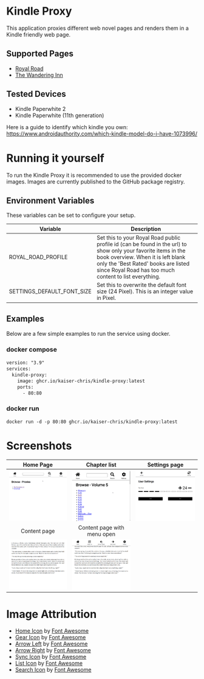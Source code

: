 # Kindle Proxy

This application proxies different web novel pages and renders them in a Kindle friendly web page.

## Supported Pages

 - [Royal Road](https://www.royalroad.com/)
 - [The Wandering Inn](https://wanderinginn.com/)

## Tested Devices

 - Kindle Paperwhite 2
 - Kindle Paperwhite (11th generation)

Here is a guide to identify which kindle you own: https://www.androidauthority.com/which-kindle-model-do-i-have-1073996/

# Running it yourself

To run the Kindle Proxy it is recommended to use the provided docker images.
Images are currently published to the GitHub package registry.

## Environment Variables

These variables can be set to configure your setup.

| Variable                   | Description                                                                                                                                                                                                                                           |
|----------------------------|-------------------------------------------------------------------------------------------------------------------------------------------------------------------------------------------------------------------------------------------------------|
| ROYAL_ROAD_PROFILE         | Set this to your Royal Road public profile id (can be found in the url) to show only your favorite items in the book overview. When it is left blank only the 'Best Rated' books are listed since Royal Road has too much content to list everything. |
| SETTINGS_DEFAULT_FONT_SIZE | Set this to overwrite the default font size (24 Pixel). This is an integer value in Pixel.                                                                                                                                                            |

## Examples

Below are a few simple examples to run the service using docker.

### docker compose

```
version: "3.9"
services:
  kindle-proxy:
    image: ghcr.io/kaiser-chris/kindle-proxy:latest
    ports:
      - 80:80
```

### docker run

```
docker run -d -p 80:80 ghcr.io/kaiser-chris/kindle-proxy:latest
```

# Screenshots
|                   Home Page                    |                            Chapter list                            |                  Settings page                   |
|:----------------------------------------------:|:------------------------------------------------------------------:|:------------------------------------------------:|
|    ![Home page](.docs/screenshots/home.png)    |        ![Chapter list page](.docs/screenshots/chapters.png)        | ![Settings page](.docs/screenshots/settings.png) |
|                  Content page                  |                    Content page with menu open                     |                                                  |
| ![Content page](.docs/screenshots/content.png) | ![Content page with menu open](.docs/screenshots/content-menu.png) |                                                  |

# Image Attribution

 - [Home Icon](/src/main/resources/static/img/home-solid.svg) by [Font Awesome](https://fontawesome.com/license)
 - [Gear Icon](/src/main/resources/static/img/gear-solid.svg) by [Font Awesome](https://fontawesome.com/license)
 - [Arrow Left](/src/main/resources/static/img/arrow-left-solid.svg) by [Font Awesome](https://fontawesome.com/license)
 - [Arrow Right](/src/main/resources/static/img/arrow-right-solid.svg) by [Font Awesome](https://fontawesome.com/license)
 - [Sync Icon](/src/main/resources/static/img/sync-solid.svg) by [Font Awesome](https://fontawesome.com/license)
 - [List Icon](/src/main/resources/static/img/list-solid.svg) by [Font Awesome](https://fontawesome.com/license)
 - [Search Icon](/src/main/resources/static/img/search-solid.svg) by [Font Awesome](https://fontawesome.com/license)